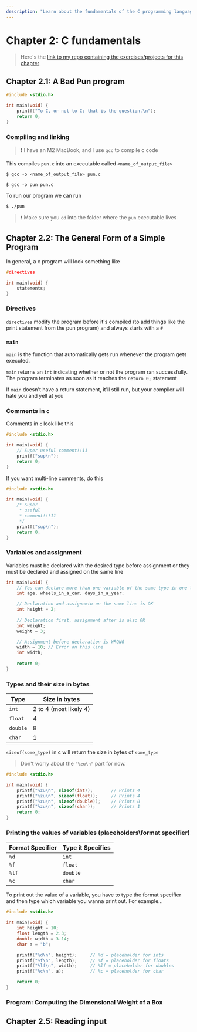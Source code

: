 ```yaml
---
description: "Learn about the fundamentals of the C programming language"
---
```


# Chapter 2: C fundamentals

> Here's the [link to my repo containing the exercises/projects for this chapter](https://github.com/bjtn1/c-programming-a-modern-approach)

## Chapter 2.1: A Bad Pun program
```c showLineNumbers
#include <stdio.h>

int main(void) {
    printf("To C, or not to C: that is the question.\n");
    return 0;
}
```


### Compiling and linking
> ❗️ I have an M2 MacBook, and I use `gcc` to compile c code

This compiles `pun.c` into an executable called `<name_of_output_file>`
```console
$ gcc -o <name_of_output_file> pun.c
```
```console
$ gcc -o pun pun.c
```

To run our program we can run
```console
$ ./pun
```
> ❗️ Make sure you `cd` into the folder where the `pun` executable lives


## Chapter 2.2: The General Form of a Simple Program
In general, a c program will look something like 
```c showLineNumbers
#directives

int main(void) {
    statements;
}
```

### Directives
`directives` modify the program before it's compiled (to add things like the print statement from the pun program) and always starts with a `#`


### `main`
`main` is the function that automatically gets run whenever the program gets executed.

`main` returns an `int` indicating whether or not the program ran successfully. The program terminates as soon as it reaches the `return 0;` statement

If `main` doesn't have a return statement, it'll still run, but your compiler will hate you and yell at you


### Comments in `c`
Comments in `c` look like this 
```c showLineNumbers
#include <stdio.h>

int main(void) {
    // Super useful comment!!11
    printf("sup\n");
    return 0;
}
```

If you want multi-line comments, do this
```c showLineNumbers
#include <stdio.h>

int main(void) {
    /* Super
     * useful
     * comment!!!11
     */
    printf("sup\n");
    return 0;
}
```
### Variables and assignment
Variables must be declared with the desired type before assignment or they must be declared and assigned on the same line

```c showLineNumbers
int main(void) {
    // You can declare more than one variable of the same type in one line
    int age, wheels_in_a_car, days_in_a_year;

    // Declaration and assignemtn on the same line is OK
    int height = 2;
    
    // Declaration first, assignment after is also OK
    int weight;
    weight = 3;

    // Assignment before declaration is WRONG
    width = 10; // Error on this line
    int width;
    
    return 0;
}
```

### Types and their size in bytes
| Type      | Size in bytes               |
| --------- | --------------------------- |
| `int`     | 2 to 4 (most likely 4)      |
| `float`   | 4                           |
| `double`  | 8                           |
| `char`    | 1                           |

`sizeof(some_type)` in c will return the size in bytes of `some_type`
> Don't worry about the `"%zu\n"` part for now.
```c showLineNumbers
#include <stdio.h>

int main(void) {
    printf("%zu\n", sizeof(int));       // Prints 4
    printf("%zu\n", sizeof(float));     // Prints 4
    printf("%zu\n", sizeof(double));    // Prints 8
    printf("%zu\n", sizeof(char));      // Prints 1
    return 0;
}
```


### Printing the values of variables (placeholders\format specifier)
| Format Specifier  | Type it Specifies |
| ----------------- | ----------------- |
| `%d`              | `int`             |
| `%f`              | `float`           |
| `%lf`             | `double`          |
| `%c`              | `char`            |

To print out the value of a variable, you have to type the format specifier and then type which variable you wanna print out. For example...

```c showLineNumbers
#include <stdio.h>

int main(void) {
    int height = 10;
    float length = 2.3;
    double width = 3.14;
    char a = "b";

    printf("%d\n", height);     // %d = placeholder for ints
    printf("%f\n", length);     // %f = placeholder for floats
    printf("%lf\n", width);     // %lf = placeholder for doubles
    printf("%c\n", a);          // %c = placeholder for char

    return 0;
}
```


### Program: Computing the Dimensional Weight of a Box

## Chapter 2.5: Reading input

